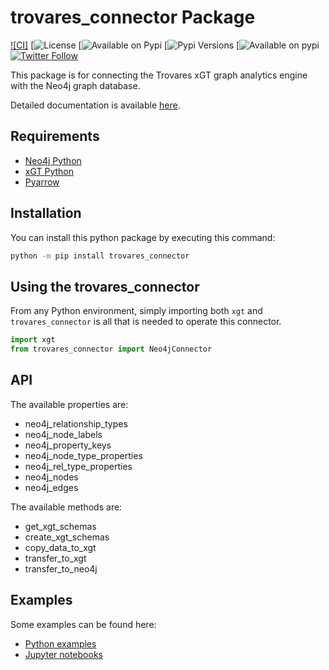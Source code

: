 # trovares_connector Package
[![CI]](https://github.com/trovares/trovares_connector/actions/workflows/pytest.yml/badge.svg)
[![License](https://img.shields.io/github/license/trovares/trovares_connector)
[![Available on Pypi](https://img.shields.io/pypi/v/trovares_connector)
[![Pypi Versions](https://img.shields.io/pypi/pyversions/trovares_connector)
[![Available on pypi](https://img.shields.io/pypi/dm/trovares_connector)
[![Twitter Follow](https://img.shields.io/twitter/follow/TrovaresxGT)](https://twitter.com/TrovaresxGT)

This package is for connecting the Trovares xGT graph analytics engine with the Neo4j graph database.

Detailed documentation is available [here](https://trovares.github.io/trovares_connector/).

## Requirements

 - [Neo4j Python](https://pypi.org/project/neo4j/)
 - [xGT Python](https://pypi.org/project/xgt/)
 - [Pyarrow](https://pypi.org/project/pyarrow/)

## Installation

You can install this python package by executing this command:

```bash
python -m pip install trovares_connector
```

## Using the trovares_connector

From any Python environment, simply importing both `xgt` and `trovares_connector` is all that is needed to operate this connector.

```python
import xgt
from trovares_connector import Neo4jConnector
```

## API

The available properties are:

  - neo4j_relationship_types
  - neo4j_node_labels
  - neo4j_property_keys
  - neo4j_node_type_properties
  - neo4j_rel_type_properties
  - neo4j_nodes
  - neo4j_edges

The available methods are:

  - get_xgt_schemas
  - create_xgt_schemas
  - copy_data_to_xgt
  - transfer_to_xgt
  - transfer_to_neo4j

## Examples

Some examples can be found here:

  - [Python examples](https://github.com/trovares/trovares_connector/tree/main/examples)
  - [Jupyter notebooks](https://github.com/trovares/trovares_connector/tree/main/jupyter)
